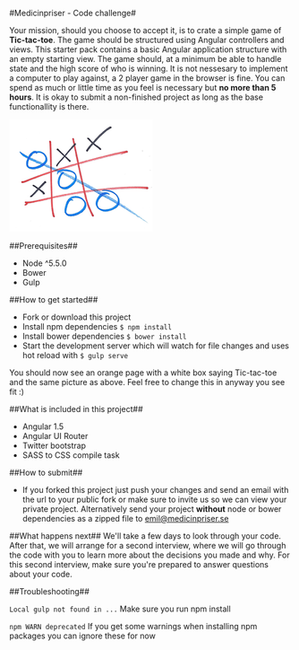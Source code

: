 #Medicinpriser - Code challenge#

Your mission, should you choose to accept it, is to crate a simple game of **Tic-tac-toe**. The game should be
structured using Angular controllers and views. This starter pack contains a basic Angular application structure with
an empty starting view. The game should, at a minimum be able to handle state and the high score of who is winning. It
is not nessesary to implement a computer to play against, a 2 player game in the browser is fine. You can spend as much
or little time as you feel is necessary but **no more than 5 hours**. It is okay to submit a non-finished project as
long as the base functionallity is there.

![Tic-Tac-Toe](source/images/TicTacToe.png)


##Prerequisites##
* Node ^5.5.0
* Bower
* Gulp

##How to get started##
* Fork or download this project
* Install npm dependencies ```$ npm install```
* Install bower dependencies ```$ bower install```
* Start the development server which will watch for file changes and uses hot reload with ```$ gulp serve```

You should now see an orange page with a white box saying Tic-tac-toe and the same picture as above. Feel free to change
this in anyway you see fit :)

##What is included in this project##
* Angular 1.5
* Angular UI Router
* Twitter bootstrap
* SASS to CSS compile task

##How to submit##
* If you forked this project just push your changes and send an email with the url to your public fork or make sure to
invite us so we can view your private project. Alternatively send your project **without** node or bower dependencies
as a zipped file to emil@medicinpriser.se

##What happens next##
We'll take a few days to look through your code. After that, we will arrange for a second interview, where we will go
through the code with you to learn more about the decisions you made and why. For this second interview, make sure
you're prepared to answer questions about your code.

##Troubleshooting##

`Local gulp not found in ...`
Make sure you run npm install

`npm WARN deprecated`
If you get some warnings when installing npm packages you can ignore these for now
